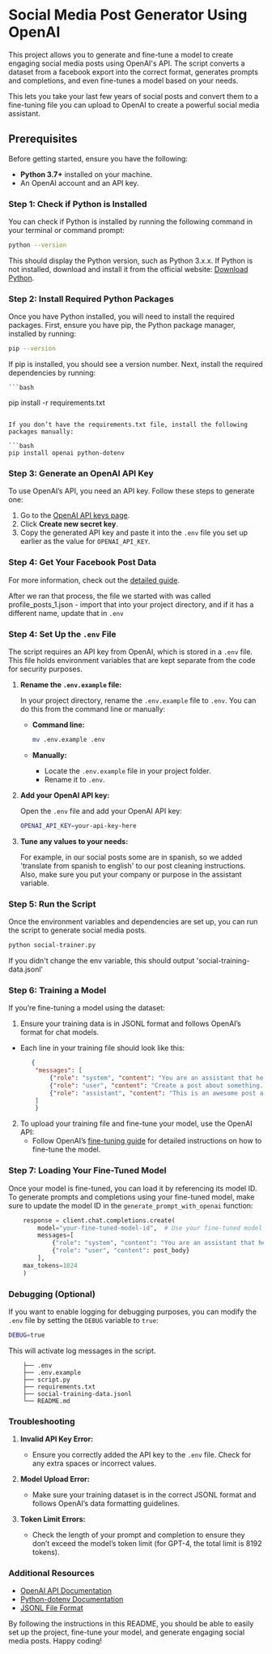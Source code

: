 # Social Media Post Generator Using OpenAI

This project allows you to generate and fine-tune a model to create engaging social media posts using OpenAI's API. The script converts a dataset from a facebook export into the correct format, generates prompts and completions, and even fine-tunes a model based on your needs.

This lets you take your last few years of social posts and convert them to a fine-tuning file you can upload to OpenAI to create a powerful social media assistant.
## Prerequisites

Before getting started, ensure you have the following:
- **Python 3.7+** installed on your machine.
- An OpenAI account and an API key.

### Step 1: Check if Python is Installed

You can check if Python is installed by running the following command in your terminal or command prompt:

```bash
python --version
```
This should display the Python version, such as Python 3.x.x. If Python is not installed, download and install it from the official website: [Download Python](https://www.python.org/downloads/).

### Step 2: Install Required Python Packages

Once you have Python installed, you will need to install the required packages. First, ensure you have pip, the Python package manager, installed by running:

```bash
pip --version
```
If pip is installed, you should see a version number. Next, install the required dependencies by running:
    
    ```bash
pip install -r requirements.txt
```

If you don’t have the requirements.txt file, install the following packages manually:

```bash
pip install openai python-dotenv
```

### Step 3: Generate an OpenAI API Key

To use OpenAI’s API, you need an API key. Follow these steps to generate one:

1. Go to the [OpenAI API keys page](https://platform.openai.com/account/api-keys).
2. Click **Create new secret key**.
3. Copy the generated API key and paste it into the `.env` file you set up earlier as the value for `OPENAI_API_KEY`.

### Step 4: Get Your Facebook Post Data

For more information, check out the [detailed guide](./retrieve-fb-data.md).

After we ran that process, the file we started with was called profile_posts_1.json - import that into your project directory, and if it has a different name, update that in ```.env```

### Step 4: Set Up the `.env` File

The script requires an API key from OpenAI, which is stored in a `.env` file. This file holds environment variables that are kept separate from the code for security purposes.

1. **Rename the `.env.example` file:**

   In your project directory, rename the `.env.example` file to `.env`. You can do this from the command line or manually:

   - **Command line:**
        
       ```bash
       mv .env.example .env
       ```
   - **Manually:**
     - Locate the `.env.example` file in your project folder.
     - Rename it to `.env`.

2. **Add your OpenAI API key:**

   Open the `.env` file and add your OpenAI API key:
    
    ```bash
    OPENAI_API_KEY=your-api-key-here
    ```

3. **Tune any values to your needs:**
   
   For example, in our social posts some are in spanish, so we added 'translate from spanish to english' to our post cleaning instructions.  Also, make sure you put your company or purpose in the assistant variable. 

### Step 5: Run the Script

Once the environment variables and dependencies are set up, you can run the script to generate social media posts.

```bash
python social-trainer.py
```
If you didn't change the env variable, this should output 'social-training-data.jsonl'

### Step 6: Training a Model

If you’re fine-tuning a model using the dataset:

1. Ensure your training data is in JSONL format and follows OpenAI’s format for chat models.
- Each line in your training file should look like this:
        
    ```json
       {
        "messages": [
            {"role": "system", "content": "You are an assistant that helps create engaging social media posts."},
            {"role": "user", "content": "Create a post about something."},
            {"role": "assistant", "content": "This is an awesome post about something"}
        ]
        }
    ```
2. To upload your training file and fine-tune your model, use the OpenAI API:
    - Follow OpenAI’s [fine-tuning guide](https://platform.openai.com/docs/guides/fine-tuning) for detailed instructions on how to fine-tune the model.

### Step 7: Loading Your Fine-Tuned Model

Once your model is fine-tuned, you can load it by referencing its model ID. To generate prompts and completions using your fine-tuned model, make sure to update the model ID in the `generate_prompt_with_openai` function:
    
```python
    response = client.chat.completions.create(
        model="your-fine-tuned-model-id",  # Use your fine-tuned model ID here
        messages=[
            {"role": "system", "content": "You are an assistant that helps create engaging social media posts."},
            {"role": "user", "content": post_body}
        ],
    max_tokens=1024
    )
```
### Debugging (Optional)

If you want to enable logging for debugging purposes, you can modify the `.env` file by setting the `DEBUG` variable to `true`:
    
```bash
DEBUG=true
```

This will activate log messages in the script.

```
    ├── .env
    ├── .env.example
    ├── script.py
    ├── requirements.txt
    ├── social-training-data.jsonl
    └── README.md
```

### Troubleshooting

1. **Invalid API Key Error:**
    - Ensure you correctly added the API key to the `.env` file. Check for any extra spaces or incorrect values.

2. **Model Upload Error:**
    - Make sure your training dataset is in the correct JSONL format and follows OpenAI’s data formatting guidelines.

3. **Token Limit Errors:**
    - Check the length of your prompt and completion to ensure they don’t exceed the model’s token limit (for GPT-4, the total limit is 8192 tokens).

### Additional Resources

- [OpenAI API Documentation](https://platform.openai.com/docs)
- [Python-dotenv Documentation](https://saurabh-kumar.com/python-dotenv/)
- [JSONL File Format](https://jsonlines.org/)

By following the instructions in this README, you should be able to easily set up the project, fine-tune your model, and generate engaging social media posts. Happy coding!
